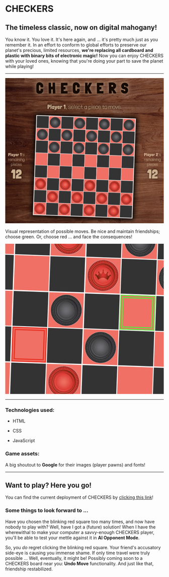 # CHECKERS

## The timeless classic, now on digital mahogany!

You know it. You love it. It's here again, and ... it's pretty much just as you remember it. In an effort to conform to global efforts to preserve our planet's precious, limited resources, **we're replacing all cardboard and plastic with binary bits of electronic magic!** Now you can enjoy CHECKERS with your loved ones, knowing that you're doing your part to save the planet while playing!

---

![](./assets/screenshots/full-view.png)

Visual representation of possible moves. Be nice and maintain friendships; choose green. Or, choose red ... and face the consequences!

![](./assets/screenshots/move-shot.png)

---

### Technologies used:

- HTML

- CSS

- JavaScript

### Game assets:

A big shoutout to **Google** for their images (player pawns) and fonts!

---

## Want to play? Here you go!

You can find the current deployment of CHECKERS by [clicking this link](https://jskartes.github.io/checkers/)!

### Some things to look forward to ...



Have you chosen the blinking red square too many times, and now have nobody to play with? Well, have I got a (future) solution! When I have the wherewithal to make your computer a savvy-enough CHECKERS player, you'll be able to test your mettle against it in **AI Opponent Mode**.

So, you *do* regret clicking the blinking red square. Your friend's accusatory side-eye is causing you immense shame. If only time travel were truly possible ... Well, eventually, it might be! Possibly coming soon to a CHECKERS board near you: **Undo Move** functionality. And just like that, friendship restabilized.
